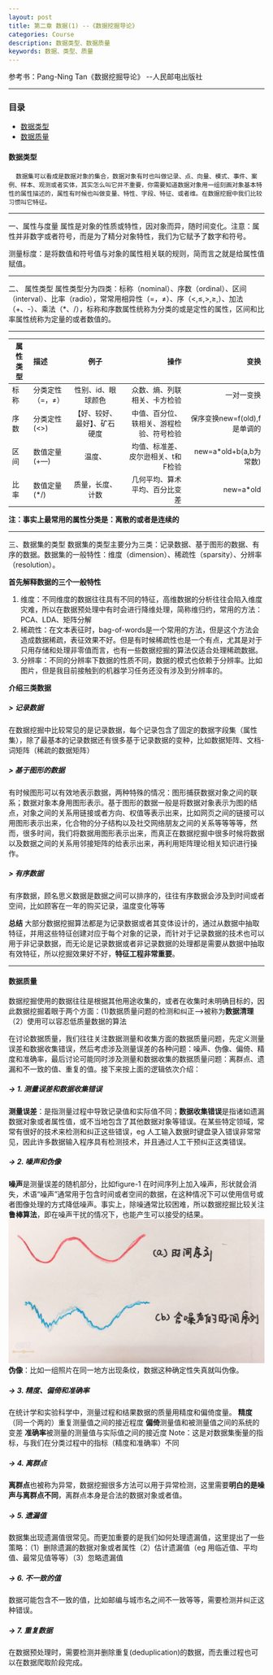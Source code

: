 ```yaml
---
layout: post
title: 第二章 数据(1) --《数据挖掘导论》
categories: Course
description: 数据类型、数据质量
keywords: 数据、类型、质量
---
```

参考书：Pang-Ning Tan《数据挖掘导论》 --人民邮电出版社


---

### 目录
* [数据类型](#数据类型)
* [数据质量](#数据质量)



#### 数据类型
     
      数据集可以看成是数据对象的集合，数据对象有时也叫做记录、点、向量、模式、事件、案例、样本、观测或者实体，其实怎么叫它并不重要，你需要知道数据对象用一组刻画对象基本特性的属性描述的，属性有时候也叫做变量、特性、字段、特征、或者维。在数据挖掘中我们比较习惯叫它特征。

---
一、属性与度量
属性是对象的性质或特性，因对象而异，随时间变化。注意：属性并非数字或者符号，而是为了精分对象特性，我们为它赋予了数字和符号。

测量标度：是将数值和符号值与对象的属性相关联的规则，简而言之就是给属性值赋值。

---
二、 属性类型
属性类型分为四类：标称（nominal）、序数（ordinal）、区间（interval）、比率（radio），常常用相异性（=，≠）、序（<,≤,>,≥,）、加法（+、-）、乘法（*、/），标称和序数属性统称为分类的或是定性的属性，区间和比率属性统称为定量的或者数值的。

----
| 属性类型 | 描述 | 例子 | 操作 |变换|
| ------- | :------ | :-----: | ------: | ------: |
| 标称 | 分类定性（=，≠） | 性别、id、眼球颜色 | 众数、熵、列联相关、卡方检验 |一对一变换|
| 序数 | 分类定性(<>) | 【好、较好、最好】、矿石硬度 | 中值、百分位、轶相关、游程检验、符号检验 |保序变换new=f(old),f是单调的|
| 区间 | 数值定量(+—) | 温度、| 均值、标准差、皮尔逊相关、t和F检验|new=a*old+b(a,b为常数)
| 比率 | 数值定量(*/) | 质量，长度、计数| 几何平均、算术平均、百分比变差|new=a*old

**注：事实上最常用的属性分类是：离散的或者是连续的**

---


三、数据集的类型
数据集的类型主要分为三类：记录数据、基于图形的数据、有序的数据。数据集的一般特性：维度（dimension）、稀疏性（sparsity）、分辨率（resolution）。

**首先解释数据的三个一般特性**

1. 维度：不同维度的数据往往具有不同的特征，高维数据的分析往往会陷入维度灾难，所以在数据预处理中有时会进行降维处理，简称维归约，常用的方法：PCA、LDA、矩阵分解
2. 稀疏性：在文本表征时，bag-of-words是一个常用的方法，但是这个方法会造成数据稀疏，表征效果不好。但是有时候稀疏性也是一个有点，尤其是对于只用存储和处理非零值而言，也有一些数据挖掘的算法仅适合处理稀疏数据。
3. 分辨率：不同的分辨率下数据的性质不同，数据的模式也依赖于分辨率。比如图片，但是我目前接触到的机器学习任务还没有涉及到分辨率的。

**介绍三类数据**
#####  > 记录数据
在数据挖掘中比较常见的是记录数据，每个记录包含了固定的数据字段集（属性集），除了最基本的记录数据还有很多基于记录数据的变种，比如数据矩阵、文档-词矩阵（稀疏的数据矩阵）

#####  > 基于图形的数据

有时候图形可以有效地表示数据，两种特殊的情况：图形捕获数据对象之间的联系；数据对象本身用图形表示。基于图形的数据一般是将数据对象表示为图的结点，对象之间的关系用链接或者方向、权值等表示出来，比如网页之间的链接可以用图形表示出来，化合物的分子结构以及社交网络朋友之间的关系等等等等，然而，很多时间，我们将数据用图形表示出来，而真正在数据挖掘中很多时候将数据以及数据之间的关系用邻接矩阵的给表示出来，再利用矩阵理论相关知识进行操作。

##### > 有序数据
有序数据，顾名思义数据是数据之间可以排序的，往往有序数据会涉及到时间或者空间，比如顾客在一年的购买记录，温度变化等等

**总结**
大部分数据挖掘算法都是为记录数据或者其变体设计的，通过从数据中抽取特征，并用这些特征创建对应于每个对象的记录，而针对于记录数据的技术也可以用于非记录数据，而无论是记录数据或者非记录数据的处理都是需要从数据中抽取有效特征，所以挖掘效果好不好，**特征工程非常重要**。

---
#### 数据质量

数据挖掘使用的数据往往是根据其他用途收集的，或者在收集时未明确目标的，因此数据挖掘着眼于两个方面：(1)数据质量问题的检测和纠正-->被称为**数据清理**（2）使用可以容忍低质量数据的算法

在讨论数据质量，我们往往关注数据测量和收集方面的数据质量问题，先定义测量误差和数据收集错误，然后考虑涉及测量误差的各种问题：噪声、伪像、偏倚、精度和准确率，最后讨论可能同时涉及测量和数据收集的数据质量问题：离群点、遗漏和不一致的值、重复的值。接下来按上面的逻辑依次介绍：

##### -> 1. 测量误差和数据收集错误

**测量误差**：是指测量过程中导致记录值和实际值不同；**数据收集错误**是指诸如遗漏数据对象或者属性值，或不当地包含了其他数据对象等错误。在某些特定领域，常常有很好的技术来检测和纠正这些错误，eg 人工输入数据时键盘录入错误非常常见，因此许多数据输入程序具有检测技术，并且通过人工干预纠正这类错误。



##### -> 2. 噪声和伪像
**噪声**是测量误差的随机部分，比如figure-1 在时间序列上加入噪声，形状就会消失，术语“噪声”通常用于包含时间或者空间的数据，在这种情况下可以使用信号或者图像处理的方式降低噪声。事实上，除噪通常比较困难，所以数据挖掘比较关注**鲁棒算法**，即在噪声干扰的情况下，也能产生可以接受的结果。
![figure -1](/images/blog/2018-3-17-1.jpg) 
**伪像**：比如一组照片在同一地方出现条纹，数据这种确定性失真就叫伪像。

##### -> 3. 精度、偏倚和准确率
在统计学和实验科学中，测量过程和结果数据的质量用精度和偏倚度量。
**精度** （同一个两的）重复测量值之间的接近程度
**偏倚**测量值和被测量值之间的系统的变差
**准确率**被测量的测量值与实际值之间的接近度
Note：这是对数据集衡量的指标，与我们在分类过程中的指标（精度和准确率）不同
##### -> 4. 离群点
**离群点**也被称为异常，数据挖掘很多方法可以用于异常检测，这里需要**明白的是噪声与离群点不同**，离群点本身是合法的数据对象或者值。
##### -> 5. 遗漏值
数据集出现遗漏值很常见。而更加重要的是我们如何处理遗漏值，这里提出了一些策略：（1）删除遗漏的数据对象或者属性（2）估计遗漏值（eg 用临近值、平均值、最常见值等等）（3）忽略遗漏值
##### -> 6. 不一致的值
数据可能包含不一致的值，比如邮编与城市名之间不一致等等，需要检测并纠正这种错误。
##### -> 7. 重复数据
在数据预处理时，需要检测并删除重复(deduplication)的数据，而去重过程也可以在数据爬取阶段完成。


